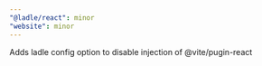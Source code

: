 ```yaml
---
"@ladle/react": minor
"website": minor
---
```


Adds ladle config option to disable injection of @vite/pugin-react
